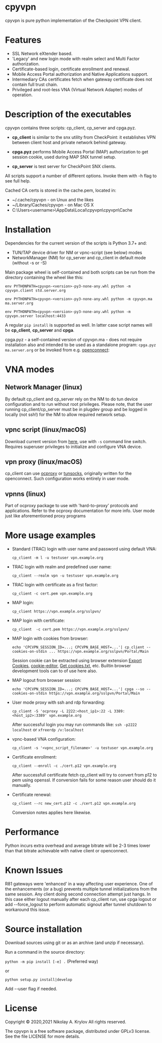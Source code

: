 
cpyvpn
======

cpyvpn is pure python implementation of the Checkpoint VPN client.

# Features
* SSL Network eXtender based.
* 'Legacy' and new login mode with realm select and Multi Factor authorization.
* Certificate-based login, certificate enrollment and renewal.
* Mobile Access Portal authorization and Native Applications support.
* Intermediary CAs certificates fetch when gateway certificate does not contain full trust chain.
* Privileged and root-less VNA (Virtual Network Adapter) modes of operation.

# Description of the executables

cpyvpn contains three scripts: cp_client, cp_server and cpga.pyz.

* **cp_client** is similar to the snx utility from CheckPoint: it establishes
VPN between client host and private network behind gateway.

* **cpga.pyz** performs Mobile Access Portal (MAP) authorization to get session cookie,
used during MAP SNX tunnel setup.

* **cp_server** is test server for CheckPoint SNX clients.

All scripts support a number of different options. Invoke them with -h
flag to see full help.

Cached CA certs is stored in the cache.pem, located in:
* ~/.cache/cpyvpn - on Unux and the likes
* ~/Library/Caches/cpyvpn - on Mac OS X
* C:\Users\<username>\AppData\Local\cpyvpn\cpyvpn\Cache

# Installation
Dependencies for the current version of the scripts is Python 3.7+ and:
- TUN/TAP device driver for NM or vpnc-script (see below) modes
- NetworkManager (NM) for cp_server and cp_client in default mode (without -s or -S)

Main package wheel is self-contained and both scripts can be run from
the directory containing the wheel like this:

``env PYTHONPATH=cpyvpn-<version>-py3-none-any.whl python -m cpyvpn.client std.server.org``

``env PYTHONPATH=cpyvpn-<version>-py3-none-any.whl python -m cpyvpn.ma ma.server.org``

``env PYTHONPATH=cpyvpn-<version>-py3-none-any.whl python -m cpyvpn.server localhost:4433``

A regular ``pip install`` is supported as well. In latter case script names
will be **cp_client**, **cp_server** and  **cpga**.

cpga.pyz - a self-contained version of cpyvpn.ma -  does not require
installation also and intended to be used as a standalone program: ``cpga.pyz ma.server.org`` or
be invoked from e.g. [openconnect](https://gitlab.com/openconnect/openconnect.git):


# VNA modes
## Network Manager (linux)
By default cp_client and cp_server rely on the NM to do tun device configuration
and to run without root privileges. Please note, that the user running cp_client/cp_server must be in plugdev group
and be logged in locally (not ssh!) for the NM to allow required network setup.

## vpnc script (linux/macOS)
Download current version from [here](https://gitlab.com/openconnect/vpnc-scripts.git), use with `-s` command line switch. Requires superuser privileges to initialize and configure VNA device.

## vpn proxy (linux/macOS)
cp_client can use [ocproxy](https://github.com/cernekee/ocproxy) or [tunsocks](https://github.com/russdill/tunsocks), originally written for the openconnect. Such configuration works entirely in user mode.

## vpnns (linux)
Part of ocproxy package to use with 'hard-to-proxy' protocols and applications. Refer to the ocproxy documentation for more info. User mode just like aforementioned proxy programs

# More usage examples

* Standard (TRAC) login with user name and password using default VNA:

    `cp_client -m l -u testuser vpn.example.org`

* TRAC login with realm and predefined user name:

    `cp_client --realm vpn -u testuser vpn.example.org`

* TRAC login with certificate as a first factor:

    `cp_client -c cert.pem vpn.example.org`

* MAP login:

    `cp_client https://vpn.example.org/sslpvn/`

* MAP login with certificate:

    `cp_client  -c cert.pem https://vpn.example.org/sslpvn/`

* MAP login with cookies from browser:

    `echo 'CPCVPN_SESSION_ID=...; CPCVPN_BASE_HOST=...'| cp_client --cookies-on-stdin ... https://vpn.example.org/sslpvn/Portal/Main`

    Session cookie can be extracted using browser extension [Export Cookies](https://addons.mozilla.org/ru/firefox/addon/export-cookies-txt/), [cookie-editor](https://cookie-editor.cgagnier.ca/), [Get cookies.txt](https://chrome.google.com/webstore/detail/get-cookiestxt/bgaddhkoddajcdgocldbbfleckgcbcid), etc. Builtin browser development tools can to of use here also.

* MAP logout from browser session:

    `echo 'CPCVPN_SESSION_ID=...; CPCVPN_BASE_HOST=...'| cpga --so --cookies-on-stdin https://vpn.example.org/sslpvn/Portal/Main`

* User mode proxy with ssh and rdp forwarding:

    `cp_client -S 'ocproxy -L 2222:<host_ip1>:22 -L 3389:<host_ip2>:3389' vpn.example.org`

    After successful login you may run commands like: `ssh -p2222 localhost` or `xfreerdp /v:localhost`

* vpnc-based VNA configuration:

    `cp_client -s '<vpnc_script_filename>' -u testuser vpn.example.org`

* Certificate enrollment:

    `cp_client --enroll -c ./cert.p12 vpn.example.org`

    After successfull certificate fetch cp_client will try to convert from p12 to pem using openssl. If conversion fails for some reason user should do it manually.

* Certificate renewal:

    `cp_client --rc new_cert.p12 -c ./cert.p12 vpn.example.org`

    Conversion notes applies here likewise.

# Performance
Python incurs extra overhead and average bitrate will be 2-3 times lower than that bitrate achievable with native client or openconnect.

# Known Issues
R81 gateways were 'enhanced' in a way affecting user experience. One of the enhancements (or a bug) prevents multiple tunnel initializations from the same session. Any client doing second connection attempt just hangs.
In this case either logout manually after each cp_client run, use cpga logout or add --force_logout to perform automatic signout after tunnel shutdown to workaround this issue.

# Source installation
Download sources using git or as an archive (and unzip if necessary).

Run a command in the source directory:

`python -m pip install [-e] .` (Preferred way)

or

`python setup.py install|develop`

Add --user flag if needed.


# License
Copyright &copy; 2020,2021 Nikolay A. Krylov
All rights reserved.

The cpyvpn is a free software package, distributed under GPLv3 license. See the file LICENSE for more details.
